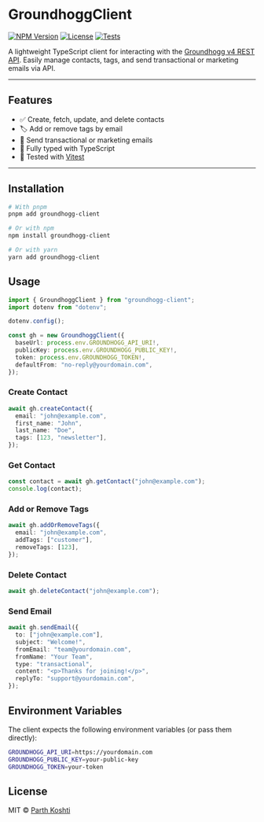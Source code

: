 # GroundhoggClient

[![NPM Version](https://img.shields.io/npm/v/groundhogg-client.svg)](https://www.npmjs.com/package/groundhogg-client)
[![License](https://img.shields.io/github/license/snitchfeed/groundhogg-client)](./LICENSE)
[![Tests](https://img.shields.io/badge/tests-passing-brightgreen.svg)](./tests)

A lightweight TypeScript client for interacting with the [Groundhogg v4 REST API](https://developer.groundhogg.io). Easily manage contacts, tags, and send transactional or marketing emails via API.

---

## Features

- ✅ Create, fetch, update, and delete contacts
- 🏷️ Add or remove tags by email
- 📩 Send transactional or marketing emails
- 🌱 Fully typed with TypeScript
- 🧪 Tested with [Vitest](https://vitest.dev)

---

## Installation

```bash
# With pnpm
pnpm add groundhogg-client

# Or with npm
npm install groundhogg-client

# Or with yarn
yarn add groundhogg-client

```

## Usage

```typescript
import { GroundhoggClient } from "groundhogg-client";
import dotenv from "dotenv";

dotenv.config();

const gh = new GroundhoggClient({
  baseUrl: process.env.GROUNDHOGG_API_URI!,
  publicKey: process.env.GROUNDHOGG_PUBLIC_KEY!,
  token: process.env.GROUNDHOGG_TOKEN!,
  defaultFrom: "no-reply@yourdomain.com",
});
```

### Create Contact

```typescript
await gh.createContact({
  email: "john@example.com",
  first_name: "John",
  last_name: "Doe",
  tags: [123, "newsletter"],
});
```

### Get Contact

```typescript
const contact = await gh.getContact("john@example.com");
console.log(contact);
```

### Add or Remove Tags

```typescript
await gh.addOrRemoveTags({
  email: "john@example.com",
  addTags: ["customer"],
  removeTags: [123],
});
```

### Delete Contact

```typescript
await gh.deleteContact("john@example.com");
```

### Send Email

```typescript
await gh.sendEmail({
  to: ["john@example.com"],
  subject: "Welcome!",
  fromEmail: "team@yourdomain.com",
  fromName: "Your Team",
  type: "transactional",
  content: "<p>Thanks for joining!</p>",
  replyTo: "support@yourdomain.com",
});
```

## Environment Variables

The client expects the following environment variables (or pass them directly):

```bash
GROUNDHOGG_API_URI=https://yourdomain.com
GROUNDHOGG_PUBLIC_KEY=your-public-key
GROUNDHOGG_TOKEN=your-token
```

## License

MIT © [Parth Koshti](https://github.com/parthkoshti)
